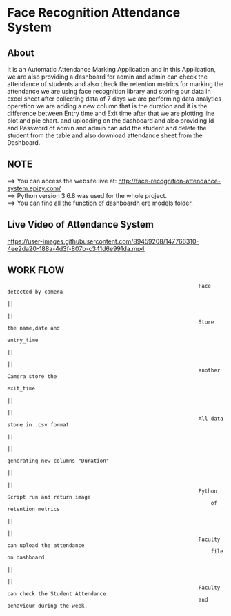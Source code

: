 # Face Recognition Attendance System

## About
It is an Automatic Attendance Marking Application and in this Application, we are also providing a dashboard for admin and admin can check the attendance of students and also check the retention metrics for marking the attendance we are using face recognition library and storing our data in excel sheet after collecting data of 7 days we are performing data analytics operation we are adding a new column that is the duration and it is the difference between Entry time and Exit time after that we are plotting line plot and pie chart. and uploading on the dashboard and also providing Id and Password of admin and admin can add the student and delete the student from the table and also download attendance sheet from the Dashboard.

## NOTE

==> You can access the website live at: http://face-recognition-attendance-system.epizy.com/ <br>
==> Python version 3.6.8 was used for the whole project.<br>
==> You can find all the function of dashboardh ere [models](https://github.com/rohitsahu70/Face-Recognition-Attendance-System/tree/main/dashboard) folder.

## Live Video of Attendance System



https://user-images.githubusercontent.com/89459208/147766310-4ee2da20-188a-4d3f-807b-c341d6e991da.mp4



## WORK FLOW 

 
                                                                  Face detected by camera
                                                                            ||
                                                                            ||
                                                                  Store the name,date and 
                                                                        entry_time
                                                                            ||
                                                                            ||
                                                                  another Camera store the 
                                                                        exit_time 
                                                                            ||
                                                                            ||
                                                                  All data store in .csv format
                                                                            ||
                                                                            ||          
                                                                  generating new columns "Duration" 
                                                                            ||
                                                                            ||
                                                                  Python Script run and return image
                                                                      of retention metrics
                                                                            ||
                                                                            ||
                                                                  Faculty can upload the attendance 
                                                                      file on dashboard 
                                                                            ||
                                                                            ||
                                                                  Faculty can check the Student Attendance 
                                                                  and behaviour during the week.


